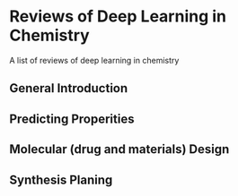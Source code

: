 # Reviews of Deep Learning in Chemistry
A list of reviews of deep learning in chemistry
## General Introduction
## Predicting Properities
## Molecular (drug and materials) Design
## Synthesis Planing
